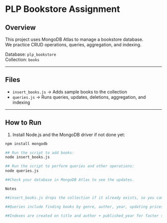 # PLP Bookstore Assignment

## Overview
This project uses MongoDB Atlas to manage a bookstore database.  
We practice CRUD operations, queries, aggregation, and indexing.

Database: `plp_bookstore`  
Collection: `books`  

---

## Files
- `insert_books.js` → Adds sample books to the collection  
- `queries.js` → Runs queries, updates, deletions, aggregation, and indexing  

---

## How to Run

1. Install Node.js and the MongoDB driver if not done yet:
```bash
npm install mongodb

## Run the script to add books:
node insert_books.js

## Run the script to perform queries and other operations:
node queries.js

##Check your database in MongoDB Atlas to see the updates.

Notes

##insert_books.js drops the collection if it already exists, so you can safely re-run it

##Queries include finding books by genre, author, year, updating prices, deleting books, sorting, pagination, and aggregation pipelines

##Indexes are created on title and author + published_year for faster searches